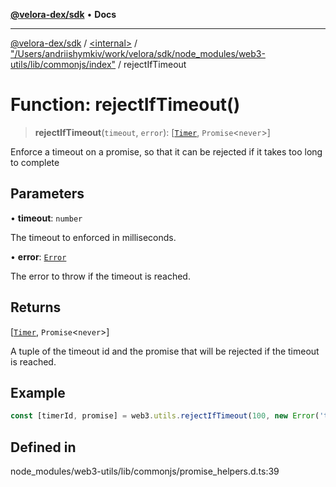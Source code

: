[**@velora-dex/sdk**](../../../../README.md) • **Docs**

***

[@velora-dex/sdk](../../../../globals.md) / [\<internal\>](../../../README.md) / ["/Users/andriishymkiv/work/velora/sdk/node\_modules/web3-utils/lib/commonjs/index"](../README.md) / rejectIfTimeout

# Function: rejectIfTimeout()

> **rejectIfTimeout**(`timeout`, `error`): [[`Timer`](../type-aliases/Timer.md), `Promise`\<`never`\>]

Enforce a timeout on a promise, so that it can be rejected if it takes too long to complete

## Parameters

• **timeout**: `number`

The timeout to enforced in milliseconds.

• **error**: [`Error`](../../../interfaces/Error.md)

The error to throw if the timeout is reached.

## Returns

[[`Timer`](../type-aliases/Timer.md), `Promise`\<`never`\>]

A tuple of the timeout id and the promise that will be rejected if the timeout is reached.

## Example

```ts
const [timerId, promise] = web3.utils.rejectIfTimeout(100, new Error('time out'));
```

## Defined in

node\_modules/web3-utils/lib/commonjs/promise\_helpers.d.ts:39
